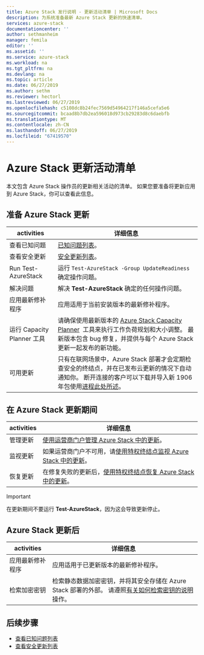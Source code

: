 ```yaml
---
title: Azure Stack 发行说明 - 更新活动清单 | Microsoft Docs
description: 为系统准备最新 Azure Stack 更新的快速清单。
services: azure-stack
documentationcenter: ''
author: sethmanheim
manager: femila
editor: ''
ms.assetid: ''
ms.service: azure-stack
ms.workload: na
ms.tgt_pltfrm: na
ms.devlang: na
ms.topic: article
ms.date: 06/27/2019
ms.author: sethm
ms.reviewer: hectorl
ms.lastreviewed: 06/27/2019
ms.openlocfilehash: c5108dc8b24fec7569d54964217f146a5cefa5e6
ms.sourcegitcommit: bcaad8b7db2ea596018d973cb29283d8c6daebfb
ms.translationtype: MT
ms.contentlocale: zh-CN
ms.lasthandoff: 06/27/2019
ms.locfileid: "67419570"
---
```

# <a name="azure-stack-update-activity-checklist"></a>Azure Stack 更新活动清单

本文包含 Azure Stack 操作员的更新相关活动的清单。 如果您要准备将更新应用到 Azure Stack，你可以查看此信息。

## <a name="prepare-for-azure-stack-update"></a>准备 Azure Stack 更新

| activities              | 详细信息                                                                          |
|-----------------------|----------------------------------------------------------------------------------|
| 查看已知问题   | [已知问题列表](azure-stack-release-notes-known-issues-1906.md)。                |
| 查看安全更新 | [安全更新列表](azure-stack-release-notes-security-updates-1906.md)。      |
| Run Test-AzureStack   | 运行 `Test-AzureStack -Group UpdateReadiness` 确定操作问题。      |
| 解决问题        | 解决 **Test-AzureStack** 确定的任何操作问题。                |
| 应用最新修补程序 | 应用适用于当前安装版本的最新修补程序。         |
| 运行 Capacity Planner 工具 | 请确保使用最新版本的 [Azure Stack Capacity Planner](https://aka.ms/azstackcapacityplanner)  工具来执行工作负荷规划和大小调整。 最新版本包含 bug 修复，并提供与每个 Azure Stack 更新一起发布的新功能。 |
| 可用更新       | 只有在联网场景中，Azure Stack 部署才会定期检查安全的终结点，并在已发布云更新的情况下自动通知你。 断开连接的客户可以下载并导入新 1906年包使用[进程此处所述](azure-stack-apply-updates.md)。               |

## <a name="during-azure-stack-update"></a>在 Azure Stack 更新期间

| activities              | 详细信息                                                                          |
|-----------------------|----------------------------------------------------------------------------------|
| 管理更新         | [使用运营商门户管理 Azure Stack 中的更新](azure-stack-updates.md)。 |
| 监视更新        | 如果运营商门户不可用，请[使用特权终结点监视 Azure Stack 中的更新](azure-stack-monitor-update.md)。 |
| 恢复更新            | 在修复失败的更新后，[使用特权终结点恢复 Azure Stack 中的更新](azure-stack-monitor-update.md)。 |

> [!IMPORTANT]  
> 在更新期间不要运行 **Test-AzureStack**，因为这会导致更新停止。

## <a name="after-azure-stack-update"></a>Azure Stack 更新后

| activities              | 详细信息                                                                          |
|-----------------------|----------------------------------------------------------------------------------|
| 应用最新修补程序 | 应用适用于已更新版本的最新修补程序。                          |
| 检索加密密钥 | 检索静态数据加密密钥，并将其安全存储在 Azure Stack 部署的外部。 请遵照[有关如何检索密钥的说明](azure-stack-security-bitlocker.md)操作。 |

## <a name="next-steps"></a>后续步骤

- [查看已知问题列表](azure-stack-release-notes-known-issues-1906.md)
- [查看安全更新列表](azure-stack-release-notes-security-updates-1906.md)
